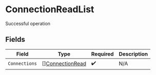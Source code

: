 # ConnectionReadList

Successful operation


## Fields

| Field                                                     | Type                                                      | Required                                                  | Description                                               |
| --------------------------------------------------------- | --------------------------------------------------------- | --------------------------------------------------------- | --------------------------------------------------------- |
| `Connections`                                             | [][ConnectionRead](../../models/shared/connectionread.md) | :heavy_check_mark:                                        | N/A                                                       |